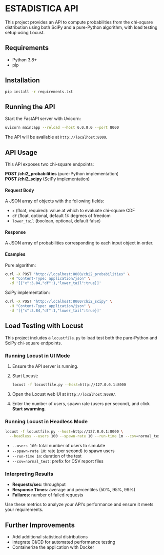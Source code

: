 # ESTADISTICA API

This project provides an API to compute probabilities from the chi-square distribution using both SciPy and a pure-Python algorithm, with load testing setup using Locust.

## Requirements

- Python 3.8+
- pip

## Installation

```bash
pip install -r requirements.txt
```

## Running the API

Start the FastAPI server with Uvicorn:

```bash
uvicorn main:app --reload --host 0.0.0.0 --port 8000
```

The API will be available at `http://localhost:8000`.

## API Usage

This API exposes two chi-square endpoints:

**POST /chi2_probabilities** (pure-Python implementation)  
**POST /chi2_scipy** (SciPy implementation)

#### Request Body

A JSON array of objects with the following fields:

- `x` (float, required): value at which to evaluate chi-square CDF  
- `df` (float, optional, default 1): degrees of freedom  
- `lower_tail` (boolean, optional, default false)

#### Response

A JSON array of probabilities corresponding to each input object in order.

#### Examples

Pure algorithm:

```bash
curl -X POST "http://localhost:8000/chi2_probabilities" \
  -H "Content-Type: application/json" \
  -d '[{"x":3.84,"df":1,"lower_tail":true}]'
```

SciPy implementation:

```bash
curl -X POST "http://localhost:8000/chi2_scipy" \
  -H "Content-Type: application/json" \
  -d '[{"x":3.84,"df":1,"lower_tail":true}]'
```

## Load Testing with Locust

This project includes a `locustfile.py` to load test both the pure-Python and SciPy chi-square endpoints.

### Running Locust in UI Mode

1. Ensure the API server is running.
2. Start Locust:

   ```bash
   locust -f locustfile.py --host=http://127.0.0.1:8000
   ```

3. Open the Locust web UI at `http://localhost:8089/`.
4. Enter the number of users, spawn rate (users per second), and click **Start swarming**.

### Running Locust in Headless Mode

```bash
locust -f locustfile.py --host=http://127.0.0.1:8000 \
  --headless --users 100 --spawn-rate 10 --run-time 1m --csv=normal_test
```

- `--users 100`: total number of users to simulate
- `--spawn-rate 10`: rate (per second) to spawn users
- `--run-time 1m`: duration of the test
- `--csv=normal_test`: prefix for CSV report files

### Interpreting Results

- **Requests/sec**: throughput
- **Response Times**: average and percentiles (50%, 95%, 99%)
- **Failures**: number of failed requests

Use these metrics to analyze your API's performance and ensure it meets your requirements.

## Further Improvements

- Add additional statistical distributions
- Integrate CI/CD for automated performance testing
- Containerize the application with Docker 